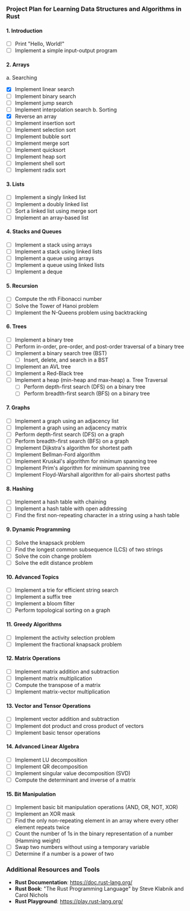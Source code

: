 ### Project Plan for Learning Data Structures and Algorithms in Rust

#### 1. Introduction
- [ ] Print "Hello, World!"
- [ ] Implement a simple input-output program

#### 2. Arrays
a. Searching
  - [x] Implement linear search
  - [ ] Implement binary search
  - [ ] Implement jump search
  - [ ] Implement interpolation search
b. Sorting
  - [x] Reverse an array
  - [ ] Implement insertion sort
  - [ ] Implement selection sort
  - [ ] Implement bubble sort
  - [ ] Implement merge sort
  - [ ] Implement quicksort
  - [ ] Implement heap sort
  - [ ] Implement shell sort
  - [ ] Implement radix sort

#### 3. Lists
- [ ] Implement a singly linked list
- [ ] Implement a doubly linked list
- [ ] Sort a linked list using merge sort
- [ ] Implement an array-based list

#### 4. Stacks and Queues
- [ ] Implement a stack using arrays
- [ ] Implement a stack using linked lists
- [ ] Implement a queue using arrays
- [ ] Implement a queue using linked lists
- [ ] Implement a deque

#### 5. Recursion
- [ ] Compute the nth Fibonacci number
- [ ] Solve the Tower of Hanoi problem
- [ ] Implement the N-Queens problem using backtracking

#### 6. Trees
- [ ] Implement a binary tree
- [ ] Perform in-order, pre-order, and post-order traversal of a binary tree
- [ ] Implement a binary search tree (BST)
  - [ ] Insert, delete, and search in a BST
- [ ] Implement an AVL tree
- [ ] Implement a Red-Black tree
- [ ] Implement a heap (min-heap and max-heap)
a. Tree Traversal
  - [ ] Perform depth-first search (DFS) on a binary tree
  - [ ] Perform breadth-first search (BFS) on a binary tree

#### 7. Graphs
- [ ] Implement a graph using an adjacency list
- [ ] Implement a graph using an adjacency matrix
- [ ] Perform depth-first search (DFS) on a graph
- [ ] Perform breadth-first search (BFS) on a graph
- [ ] Implement Dijkstra's algorithm for shortest path
- [ ] Implement Bellman-Ford algorithm
- [ ] Implement Kruskal's algorithm for minimum spanning tree
- [ ] Implement Prim's algorithm for minimum spanning tree
- [ ] Implement Floyd-Warshall algorithm for all-pairs shortest paths

#### 8. Hashing
- [ ] Implement a hash table with chaining
- [ ] Implement a hash table with open addressing
- [ ] Find the first non-repeating character in a string using a hash table

#### 9. Dynamic Programming
- [ ] Solve the knapsack problem
- [ ] Find the longest common subsequence (LCS) of two strings
- [ ] Solve the coin change problem
- [ ] Solve the edit distance problem

#### 10. Advanced Topics
- [ ] Implement a trie for efficient string search
- [ ] Implement a suffix tree
- [ ] Implement a bloom filter
- [ ] Perform topological sorting on a graph

#### 11. Greedy Algorithms
- [ ] Implement the activity selection problem
- [ ] Implement the fractional knapsack problem

#### 12. Matrix Operations
- [ ] Implement matrix addition and subtraction
- [ ] Implement matrix multiplication
- [ ] Compute the transpose of a matrix
- [ ] Implement matrix-vector multiplication

#### 13. Vector and Tensor Operations
- [ ] Implement vector addition and subtraction
- [ ] Implement dot product and cross product of vectors
- [ ] Implement basic tensor operations

#### 14. Advanced Linear Algebra
- [ ] Implement LU decomposition
- [ ] Implement QR decomposition
- [ ] Implement singular value decomposition (SVD)
- [ ] Compute the determinant and inverse of a matrix

#### 15. Bit Manipulation
- [ ] Implement basic bit manipulation operations (AND, OR, NOT, XOR)
- [ ] Implement an XOR mask
- [ ] Find the only non-repeating element in an array where every other element repeats twice
- [ ] Count the number of 1s in the binary representation of a number (Hamming weight)
- [ ] Swap two numbers without using a temporary variable
- [ ] Determine if a number is a power of two

### Additional Resources and Tools
- **Rust Documentation**: https://doc.rust-lang.org/
- **Rust Book**: "The Rust Programming Language" by Steve Klabnik and Carol Nichols
- **Rust Playground**: https://play.rust-lang.org/
